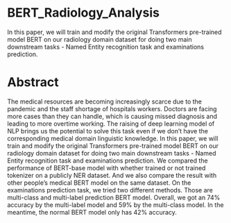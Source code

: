 # BERT_Radiology_Analysis
In this paper, we will train and modify the original Transformers pre-trained model BERT on our radiology domain dataset for doing two main downstream tasks - Named Entity recognition task and examinations prediction.

# Abstract

The medical resources are becoming increasingly
scarce due to the pandemic and
the staff shortage of hospitals workers. Doctors
are facing more cases than they can
handle, which is causing missed diagnosis
and leading to more overtime working.
The raising of deep learning model of
NLP brings us the potential to solve this
task even if we don’t have the corresponding
medical domain linguistic knowledge.
In this paper, we will train and modify
the original Transformers pre-trained model
BERT on our radiology domain dataset for
doing two main downstream tasks - Named
Entity recognition task and examinations
prediction. We compared the performance
of BERT-base model with whether trained
or not trained tokenizer on a publicly NER
dataset. And we also compare the result
with other people’s medical BERT model
on the same dataset. On the examinations
prediction task, we tried two different methods.
Those are multi-class and multi-label
prediction BERT model. Overall, we got an
74% accuracy by the multi-label model and
59% by the multi-class model. In the meantime,
the normal BERT model only has 42%
accuracy.



